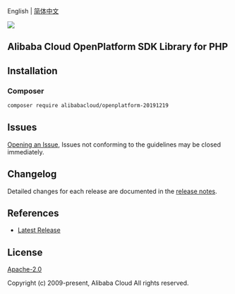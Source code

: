 English | [简体中文](README-CN.md)

![](https://aliyunsdk-pages.alicdn.com/icons/AlibabaCloud.svg)

## Alibaba Cloud OpenPlatform SDK Library for PHP

## Installation

### Composer

```bash
composer require alibabacloud/openplatform-20191219
```

## Issues

[Opening an Issue](https://github.com/aliyun/alibabacloud-sdk/issues/new), Issues not conforming to the guidelines may be closed immediately.

## Changelog

Detailed changes for each release are documented in the [release notes](./ChangeLog.txt).

## References

* [Latest Release](https://github.com/aliyun/alibabacloud-sdk)

## License

[Apache-2.0](http://www.apache.org/licenses/LICENSE-2.0)

Copyright (c) 2009-present, Alibaba Cloud All rights reserved.
